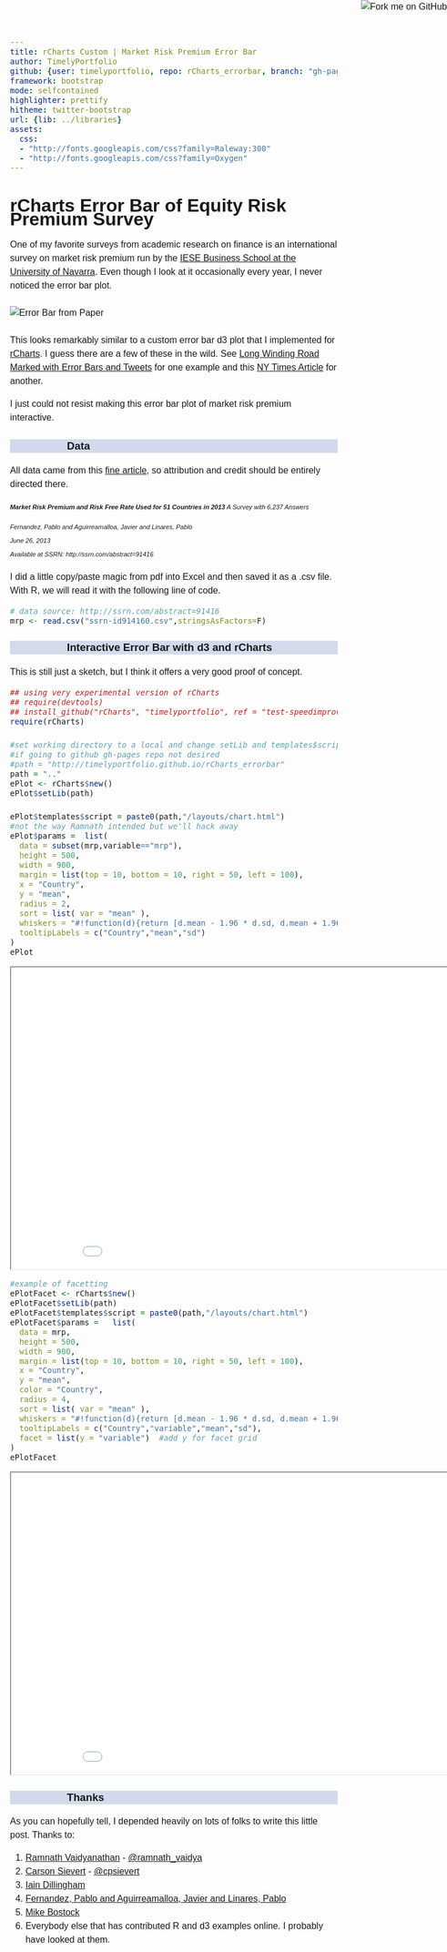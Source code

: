 ```yaml
---
title: rCharts Custom | Market Risk Premium Error Bar
author: TimelyPortfolio
github: {user: timelyportfolio, repo: rCharts_errorbar, branch: "gh-pages"}
framework: bootstrap
mode: selfcontained
highlighter: prettify
hitheme: twitter-bootstrap
url: {lib: ../libraries}
assets:
  css:
  - "http://fonts.googleapis.com/css?family=Raleway:300"
  - "http://fonts.googleapis.com/css?family=Oxygen"
---
```

  
<style>
iframe{
  height:530px;
  width:940px;
  margin:auto auto;
}

body{
  font-family: 'Oxygen', sans-serif;
  font-size: 16px;
  line-height: 24px;
}

h1,h2,h3,h4 {
  font-family: 'Raleway', sans-serif;
}

.container { width: 950px; }

h3 {
  background-color: #D4DAEC;
    text-indent: 100px; 
}

h4 {
  text-indent: 100px;
}
</style>
  
<a href="https://github.com/timelyportfolio/rCharts_errorbar"><img style="position: absolute; top: 0; right: 0; border: 0;" src="https://s3.amazonaws.com/github/ribbons/forkme_right_darkblue_121621.png" alt="Fork me on GitHub"></a>

# rCharts Error Bar of Equity Risk Premium Survey




One of my favorite surveys from academic research on finance is an international survey on market risk premium run by the [IESE Business School at the University of Navarra](http://www.iese.edu/).  Even though I look at it occasionally every year, I never noticed the error bar plot.
<br><br>
![Error Bar from Paper](figurefrompaper.png)
<br><br>
This looks remarkably similar to a custom error bar d3 plot that I implemented for [rCharts](http://rcharts.io).  I guess there are a few of these in the wild.  See [Long Winding Road Marked with Error Bars and Tweets](http://timelyportfolio.blogspot.com/2013/09/long-winding-road-marked-with-error.html) for one example and this [NY Times Article](http://www.nytimes.com/2013/10/11/sports/football/turning-advanced-statistics-into-fantasy-football-analysis.html?ref=football&_r=0) for another.

I just could not resist making this error bar plot of market risk premium interactive.

### Data
All data came from this [fine article](http://ssrn.com/abstract=91416), so attribution and credit should be entirely directed there.
<address style="font-size:70%;"><strong>Market Risk Premium and Risk Free Rate Used for 51 Countries in 2013</strong>    
A Survey with 6,237 Answers<p class="muted">Fernandez, Pablo and Aguirreamalloa, Javier and Linares, Pablo<br>June 26, 2013<br>Available at SSRN: http://ssrn.com/abstract=91416</p>
</address>

I did a little copy/paste magic from pdf into Excel and then saved it as a .csv file.  With R, we will read it with the following line of code.


```r
# data source: http://ssrn.com/abstract=91416
mrp <- read.csv("ssrn-id914160.csv",stringsAsFactors=F)
```



### Interactive Error Bar with d3 and rCharts

This is still just a sketch, but I think it offers a very good proof of concept.


```r
## using very experimental version of rCharts
## require(devtools)
## install_github("rCharts", "timelyportfolio", ref = "test-speedimprove")
require(rCharts)

#set working directory to a local and change setLib and templates$script
#if going to github gh-pages repo not desired
#path = "http://timelyportfolio.github.io/rCharts_errorbar"
path = ".."
ePlot <- rCharts$new()
ePlot$setLib(path)

ePlot$templates$script = paste0(path,"/layouts/chart.html")
#not the way Ramnath intended but we'll hack away
ePlot$params =  list(
  data = subset(mrp,variable=="mrp"),
  height = 500,
  width = 900,
  margin = list(top = 10, bottom = 10, right = 50, left = 100),
  x = "Country",
  y = "mean",
  radius = 2,
  sort = list( var = "mean" ),
  whiskers = "#!function(d){return [d.mean - 1.96 * d.sd, d.mean + 1.96 * d.sd]}!#",
  tooltipLabels = c("Country","mean","sd") 
)
ePlot
```

<iframe src=assets/fig/unnamed-chunk-3.html seamless></iframe>



```r
#example of facetting
ePlotFacet <- rCharts$new()
ePlotFacet$setLib(path)
ePlotFacet$templates$script = paste0(path,"/layouts/chart.html")
ePlotFacet$params =   list(
  data = mrp,
  height = 500,
  width = 900,
  margin = list(top = 10, bottom = 10, right = 50, left = 100),
  x = "Country",
  y = "mean",
  color = "Country",
  radius = 4,
  sort = list( var = "mean" ),
  whiskers = "#!function(d){return [d.mean - 1.96 * d.sd, d.mean + 1.96 * d.sd]}!#",
  tooltipLabels = c("Country","variable","mean","sd"),
  facet = list(y = "variable")  #add y for facet grid
)
ePlotFacet
```

<iframe src=assets/fig/unnamed-chunk-4.html seamless></iframe>


### Thanks
As you can hopefully tell, I depended heavily on lots of folks to write this little post.  Thanks to:    
1. [Ramnath Vaidyanathan](http://github.com/ramnathv) - [@ramnath_vaidya](https://twitter.com/ramnath_vaidya)    
2. [Carson Sievert](http://cpsievert.github.io/) - [@cpsievert](https://twitter.com/cpsievert)    
2. [Iain Dillingham](http://dillingham.me.uk/)    
4. [Fernandez, Pablo and Aguirreamalloa, Javier and Linares, Pablo](http://ssrn.com/abstract=91416)    
5. [Mike Bostock](http://bost.ocks.org/mike/)    
6. Everybody else that has contributed R and d3 examples online. I probably have looked at them.

